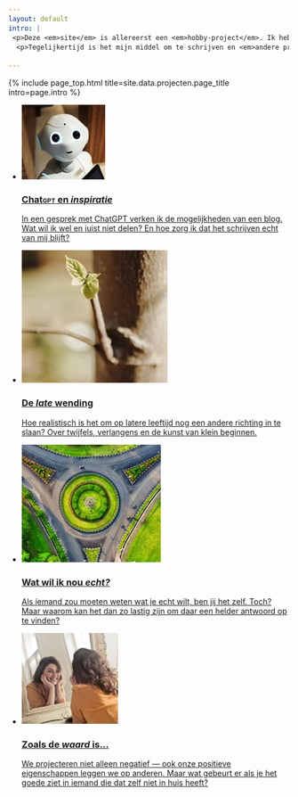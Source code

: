 ```yaml
---
layout: default
intro: |
 <p>Deze <em>site</em> is allereerst een <em>hobby-project</em>. Ik heb ’m helemaal zelf gemaakt, zowel het scripten en programmeren als het maken van de plaatjes. </p>
  <p>Tegelijkertijd is het mijn middel om te schrijven en <em>andere projecten</em> op te zetten.

---
```


{% include page_top.html 
   title=site.data.projecten.page_title 
   intro=page.intro 
%}

<div class="custom-section">
  
<ul class="article-list">
<li>
    <img src="/blogs/images/chatgpt.JPG" alt="Icon" class="link-icon">
    <a href="/blogs/pages_sub/chatgpt"><div class="text">
      <h3>Chat<span class="smallcaps">gpt</span> en <em>inspiratie</em></h3>
      <p>In een gesprek met ChatGPT verken ik de mogelijkheden van een blog. Wat wil ik wel en juist niet delen? En hoe zorg ik dat het schrijven echt van mij blijft?</p>
    </div></a>
</li>

<li>
    <img src="/blogs/images/roerom.JPG" alt="Icon" class="link-icon">
    <a href="/blogs/pages_sub/roerom"><div class="text">
      <h3>De <em>late</em> wending</h3>
      <p>Hoe realistisch is het om op latere leeftijd nog een andere richting in te slaan? Over twijfels, verlangens en de kunst van klein beginnen.</p>
    </div></a>
</li>

<li>
  <img src="/blogs/images/watwilikecht.JPG" alt="Icon" class="link-icon">
  <a href="/blogs/pages_sub/watwilikecht"><div class="text">
    <h3>Wat wil ik nou <em>echt?</em></h3>
    <p>Als íemand zou moeten weten wat je echt wilt, ben jij het zelf. Toch? Maar waarom kan het dan zo lastig zijn om daar een helder antwoord op te vinden?</p>
  </div></a>
</li>

<li>
  <img src="/blogs/images/waard.JPG" alt="Icon" class="link-icon">
  <a href="/blogs/pages_sub/waard"><div class="text">
    <h3>Zoals de <em>waard</em> is...</h3>
    <p>We projecteren niet alleen negatief — ook onze positieve eigenschappen leggen we op anderen. Maar wat gebeurt er als je het goede ziet in iemand die dat zelf niet in huis heeft?</p>
  </div></a>
</li>
</ul></div>

